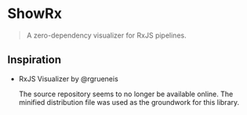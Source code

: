# ShowRx

> A zero-dependency visualizer for RxJS pipelines.

## Inspiration

- RxJS Visualizer by @rgrueneis

   The source repository seems to no longer be available online.
   The minified distribution file was used as the groundwork for this library.
